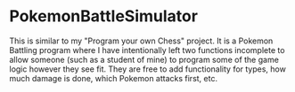 # PokemonBattleSimulator
This is similar to my "Program your own Chess" project. It is a Pokemon Battling program where I have intentionally left two functions incomplete to allow someone (such as a student of mine) to program some of the game logic however they see fit. They are free to add functionality for types, how much damage is done, which Pokemon attacks first, etc.
